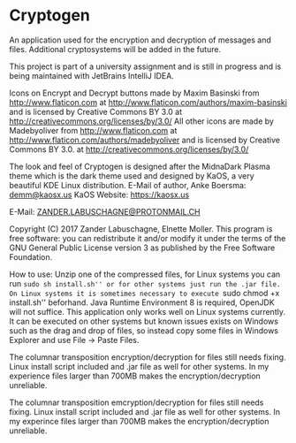# Cryptogen
An application used for the encryption and decryption of messages and files.
Additional cryptosystems will be added in the future.

This project is part of a university assignment and is still in progress and is being maintained with JetBrains IntelliJ IDEA.

Icons on Encrypt and Decrypt buttons  made by Maxim Basinski from http://www.flaticon.com at http://www.flaticon.com/authors/maxim-basinski and is licensed by Creative Commons BY 3.0 at http://creativecommons.org/licenses/by/3.0/
All other icons are made by Madebyoliver from http://www.flaticon.com at http://www.flaticon.com/authors/madebyoliver and is licensed by Creative Commons BY 3.0. at http://creativecommons.org/licenses/by/3.0/

The look and feel of Cryptogen is designed after the MidnaDark Plasma theme which is the dark theme used and designed by KaOS, a very beautiful KDE Linux distribution.
E-Mail of author, Anke Boersma: demm@kaosx.us
KaOS Website: https://kaosx.us


E-Mail: ZANDER.LABUSCHAGNE@PROTONMAIL.CH

Copyright (C) 2017  Zander Labuschagne, Elnette Moller. This program is free software: you can redistribute it and/or modify it under the terms of the GNU General Public License version 3 as published by the Free Software Foundation.

How to use:
Unzip one of the compressed files, for Linux systems you can run ``sudo sh install.sh'' or for other systems just run the .jar file. On Linux systems it is sometimes necessary to execute ``sudo chmod +x install.sh'' beforhand. Java Runtime Environment 8 is required, OpenJDK will not suffice. This application only works well on Linux systems currently. It can be executed on other systems but known issues exists on Windows such as the drag and drop of files, so instead copy some files in Windows Explorer and use File -> Paste Files.

The columnar transposition encryption/decryption for files still needs fixing. Linux install script included and .jar file as well for other systems. In my experience files larger than 700MB makes the encryption/decryption unreliable.

The columnar transposition emcryption/decryption for files still needs fixing. Linux install script included and .jar file as well for other systems. In my experince files larger than 700MB makes the encryption/decryption unreliable.
